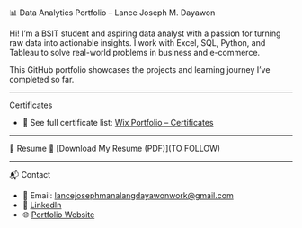 📊 Data Analytics Portfolio – Lance Joseph M. Dayawon

Hi! I’m a BSIT student and aspiring data analyst with a passion for turning raw data into actionable insights. I work with Excel, SQL, Python, and Tableau to solve real-world problems in business and e-commerce.

This GitHub portfolio showcases the projects and learning journey I’ve completed so far.


---

Certificates
- 🔗 See full certificate list: [Wix Portfolio – Certificates]([https://yourportfolio.com/certificates](https://lancejosephmanalan.wixsite.com/myportfolio/certificates))

---

📄 Resume
📎 [Download My Resume (PDF)](TO FOLLOW)

---

📬 Contact
- 📧 Email: lancejosephmanalangdayawonwork@gmail.com  
- 🔗 [LinkedIn](www.linkedin.com/in/lance-joseph-dayawon-933a93357)  
- 🌐 [Portfolio Website](https://lancejosephmanalan.wixsite.com/myportfolio)
